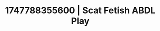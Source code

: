 ---
categories:
- Wet lips
- Emotion-driven NSFW
- Pinay
- Volleyball
- Eye contact kink
image: /assets/images/1747788355600.jpg
layout: post
seo:
  description: Featured content with premium Scat Fetish, ABDL Play. HD images available.
  keywords: Scat Fetish, ABDL Play
  og_image: /assets/images/1747788355600.jpg
  schema_type: VisualArtwork
tags:
- '#1747788355600'
- Scat Fetish
- ABDL Play
title: 1747788355600 | Scat Fetish ABDL Play
---